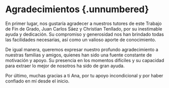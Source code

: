<!-- Leave a blank line before the title -->

# Agradecimientos {.unnumbered}

En primer lugar, nos gustaría agradecer a nuestros tutores de este Trabajo de Fin de Grado, Juan Carlos Sáez y Christian Tenllado, por su inestimable ayuda y dedicación. Su compromiso y generosidad nos han brindado todas las facilidades necesarias, así como un valioso aporte de conocimiento.

De igual manera, queremos expresar nuestro profundo agradecimiento a nuestras familias y amigos, quienes han sido una fuente constante de motivación y apoyo. Su presencia en los momentos difíciles y su capacidad para extraer lo mejor de nosotros ha sido de gran ayuda. 

Por último, muchas gracias a ti Ana, por tu apoyo incondicional y por haber confiado en mí desde el inicio. 

